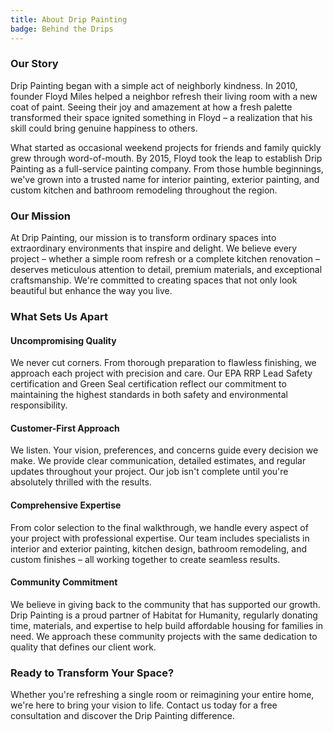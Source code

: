 ```yaml
---
title: About Drip Painting
badge: Behind the Drips
---
```

### Our Story

Drip Painting began with a simple act of neighborly kindness. In 2010, founder Floyd Miles helped a neighbor refresh their living room with a new coat of paint. Seeing their joy and amazement at how a fresh palette transformed their space ignited something in Floyd – a realization that his skill could bring genuine happiness to others.

What started as occasional weekend projects for friends and family quickly grew through word-of-mouth. By 2015, Floyd took the leap to establish Drip Painting as a full-service painting company. From those humble beginnings, we've grown into a trusted name for interior painting, exterior painting, and custom kitchen and bathroom remodeling throughout the region.

### Our Mission

At Drip Painting, our mission is to transform ordinary spaces into extraordinary environments that inspire and delight. We believe every project – whether a simple room refresh or a complete kitchen renovation – deserves meticulous attention to detail, premium materials, and exceptional craftsmanship. We're committed to creating spaces that not only look beautiful but enhance the way you live.

### What Sets Us Apart

#### Uncompromising Quality

We never cut corners. From thorough preparation to flawless finishing, we approach each project with precision and care. Our EPA RRP Lead Safety certification and Green Seal certification reflect our commitment to maintaining the highest standards in both safety and environmental responsibility.

#### Customer-First Approach

We listen. Your vision, preferences, and concerns guide every decision we make. We provide clear communication, detailed estimates, and regular updates throughout your project. Our job isn't complete until you're absolutely thrilled with the results.

#### Comprehensive Expertise

From color selection to the final walkthrough, we handle every aspect of your project with professional expertise. Our team includes specialists in interior and exterior painting, kitchen design, bathroom remodeling, and custom finishes – all working together to create seamless results.

#### Community Commitment

We believe in giving back to the community that has supported our growth. Drip Painting is a proud partner of Habitat for Humanity, regularly donating time, materials, and expertise to help build affordable housing for families in need. We approach these community projects with the same dedication to quality that defines our client work.

### Ready to Transform Your Space?

Whether you're refreshing a single room or reimagining your entire home, we're here to bring your vision to life. Contact us today for a free consultation and discover the Drip Painting difference.
